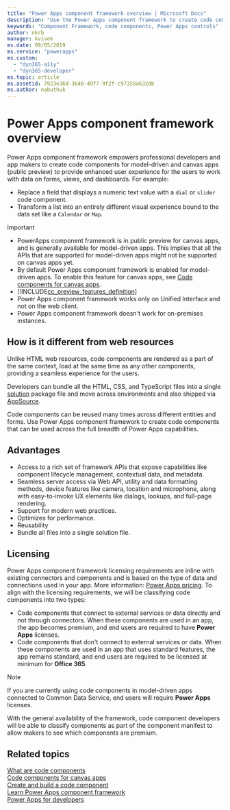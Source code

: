 ```yaml
---
title: "Power Apps component framework overview | Microsoft Docs"
description: "Use the Power Apps component framework to create code components to provide enhanced experiences for people to view and work with data in forms, views, and dashboards."
keywords: "Component Framework, code components, Power Apps controls"
author: nkrb 
manager: kvivek
ms.date: 09/05/2019
ms.service: "powerapps"
ms.custom:
  - "dyn365-a11y"
  - "dyn365-developer"
ms.topic: article
ms.assetid: 7923e36d-3640-49f7-9f2f-c97358a632db
ms.author: nabuthuk
---
```


# Power Apps component framework overview

Power Apps component framework empowers professional developers and app makers to create code components for model-driven and canvas apps (public preview) to provide enhanced user experience for the users to work with data on forms, views, and dashboards. For example:

- Replace a field that displays a numeric text value with a `dial` or `slider` code component.
- Transform a list into an entirely different visual experience bound to the data set like a `Calendar` or `Map`.

> [!IMPORTANT]
> - PowerApps component framework is in public preview for canvas apps, and is generally available for model-driven apps. This implies that all the APIs that are supported for model-driven apps might not be supported on canvas apps yet.
> - By default Power Apps component framework is enabled for model-driven apps. To enable this feature for canvas apps, see [Code components for canvas apps](component-framework-for-canvas-apps.md).
> - [!INCLUDE[cc_preview_features_definition](../../includes/cc-preview-features-definition.md)]
> - Power Apps component framework works only on Unified Interface and not on the web client. 
> - Power Apps component framework doesn't work for on-premises instances. 

## How is it different from web resources

Unlike HTML web resources, code components are rendered as a part of the same context, load at the same time as any other components, providing a seamless experience for the users. 

Developers can bundle all the HTML, CSS, and TypeScript files into a single [solution](https://docs.microsoft.com/dynamics365/customer-engagement/customize/solutions-overview) package file and move across environments and also shipped via [AppSource](https://appsource.microsoft.com/marketplace/apps?page=1&product=dynamics-365). 

Code components can be reused many times across different entities and forms. Use Power Apps component framework to create code components that can be used across the full breadth of Power Apps capabilities.

## Advantages 

- Access to a rich set of framework APIs that expose capabilities like component lifecycle management, contextual data, and metadata. 
- Seamless server access via Web API, utility and data formatting methods, device features like camera, location and microphone, along with easy-to-invoke UX elements like dialogs, lookups, and full-page rendering.  
- Support for modern web practices.
- Optimizes for performance.
- Reusability
- Bundle all files into a single solution file.

## Licensing

Power Apps component framework licensing requirements are inline with existing connectors and components and is based on the type of data and connections used in your app. More information: [Power Apps pricing](https://powerapps.microsoft.com/pricing/). To align with the licensing requirements, we will be classifying code components into two types:

- Code components that connect to external services or data directly and not through connectors. When these components are used in an app, the app becomes premium, and end users are required to have **Power Apps** licenses.
- Code components that don't connect to external services or data. When these components are used in an app that uses standard features, the app remains standard, and end users are required to be licensed at minimum for **Office 365**.

> [!NOTE]
> If you are currently using code components in model-driven apps connected to Common Data Service, end users will require **Power Apps** licenses.

With the general availability of the framework, code component developers will be able to classify components as part of the component manifest to allow makers to see which components are premium.

## Related topics

[What are code components](custom-controls-overview.md)<br/>
[Code components for canvas apps](component-framework-for-canvas-apps.md)<br/>
[Create and build a code component](create-custom-controls-using-pcf.md)<br/>
[Learn Power Apps component framework](https://docs.microsoft.com/learn/paths/use-power-apps-component-framework)<br/>
[Power Apps for developers](https://docs.microsoft.com/powerapps/#pivot=home&panel=developer)

